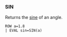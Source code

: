 <!--
This is generated by ESQL’s AbstractFunctionTestCase. Do no edit it. See ../README.md for how to regenerate it.
-->

### SIN
Returns the [sine](https://en.wikipedia.org/wiki/Sine_and_cosine) of an angle.

```
ROW a=1.8
| EVAL sin=SIN(a)
```
